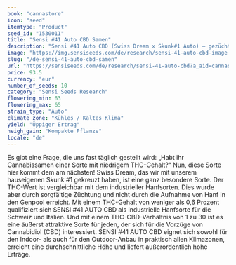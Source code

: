 ```yaml
---
book: "cannastore"
icon: "seed"
itemtype: "Product"
seed_id: "1530011"
title: "Sensi #41 Auto CBD Samen"
description: "Sensi #41 Auto CBD (Swiss Dream x Skunk#1 Auto) – gezüchtet für sehr hohen CBD-Gehalt ohne Verlust der Skunk-Energie und des Skunk-Geschmacks. Kaufen Sie die Samen hier"
image: "https://img.sensiseeds.com/de/research/sensi-41-auto-cbd-image.png"
slug: "/de-sensi-41-auto-cbd-samen"
url: "https://sensiseeds.com/de/research/sensi-41-auto-cbd?a_aid=cannastore"
price: 93.5
currency: "eur"
number_of_seeds: 10
category: "Sensi Seeds Research"
flowering_min: 63
flowering_max: 65
strain_type: "Auto"
climate_zone: "Kühles / Kaltes Klima"
yield: "Üppiger Ertrag"
heigh_gain: "Kompakte Pflanze"
locale: "de"
---
```

Es gibt eine Frage, die uns fast täglich gestellt wird: „Habt ihr Cannabissamen einer Sorte mit niedrigem THC-Gehalt?“ Nun, diese Sorte hier kommt dem am nächsten! Swiss Dream, das wir mit unserem hauseigenen Skunk #1 gekreuzt haben, ist eine ganz besondere Sorte. Der THC-Wert ist vergleichbar mit dem industrieller Hanfsorten. Dies wurde aber durch sorgfältige Züchtung und nicht durch die Aufnahme von Hanf in den Genpool erreicht. Mit einem THC-Gehalt von weniger als 0,6 Prozent qualifiziert sich SENSI #41 AUTO CBD als industrielle Hanfsorte für die Schweiz und Italien. Und mit einem THC-CBD-Verhältnis von 1 zu 30 ist es eine äußerst attraktive Sorte für jeden, der sich für die Vorzüge von Cannabidiol (CBD) interessiert. SENSI #41 AUTO CBD eignet sich sowohl für den Indoor- als auch für den Outdoor-Anbau in praktisch allen Klimazonen, erreicht eine durchschnittliche Höhe und liefert außerordentlich hohe Erträge.
